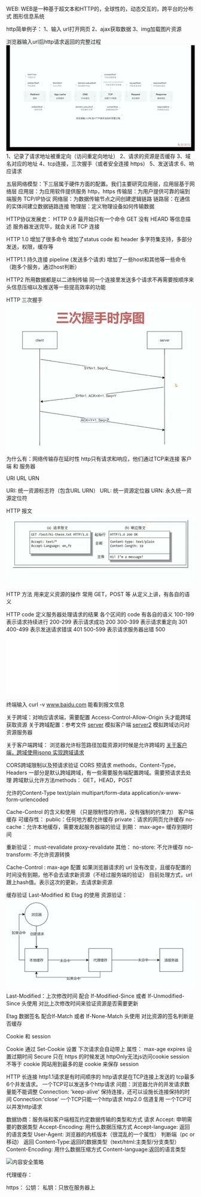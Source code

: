 WEB:
WEB是一种基于超文本和HTTP的，全球性的，动态交互的，跨平台的分布式 图形信息系统

http简单例子：
1、输入 url打开网页
2、ajax获取数据
3、img加载图片资源

浏览器输入url后http请求返回的完整过程
![浏览器输入url后http请求返回的完整过程](./img/httpTourl.jpg)
1、记录了请求地址被重定向（访问重定向地址）
2、请求的资源是否缓存
3、域名对应的地址
4、tcp连接，三次握手（或者安全连接 https）
5、发送请求
6、响应请求

五层网络模型：下三层属于硬件方面的配置。我们主要研究应用层，应用层基于网络层
应用层：为应用软件提供服务 http，https
传输层：为用户提供可靠的端到端服务 TCP/IP协议
网络层：为数据传输节点之间创建逻辑链路
链路层：在通信的实体间建立数据链路连接
物理层：定义物理设备如何传输数据

HTTP协议发展史：
HTTP 0.9
最开始只有一个命令 GET 
没有 HEARD 等信息描述
服务器发送完毕，就会关闭 TCP 连接

HTTP 1.0
增加了很多命令
增加了status code 和 header
多字符集支持，多部分发送，权限，缓存等

HTTP1.1
持久连接
pipeline (发送多个请求)
增加了一些host和其他等一些命令（跑多个服务，通过host判断）

HTTP2
所用数据都是以二进制传输
同一个连接里发送多个请求不再需要按顺序来
头信息压缩以及推送等一些提高效率的功能

HTTP 三次握手
![三次握手](./img/三次握手.jpg)
为什么有：网络传输存在延时性
http只有请求和响应，他们通过TCP来连接 客户端 和 服务器

URI URL URN

URI: 统一资源标志符（包含URL URN）
URL: 统一资源定位器
URN: 永久统一资源定位符

HTTP 报文
![报文](./img/请求报文.jpg)

HTTP 方法
用来定义资源的操作
常用 GET，POST 等
从定义上讲，有各自的语义

HTTP code
定义服务器处理请求的结果
各个区间的 code 有各自的语义
100-199 表示请求持续进行
200-299 表示请求成功 200 
300-399 表示请求重定向 301
400-499 表示发送请求错误 401
500-599 表示请求服务器出错 500


![基于node 创建一个简单的 http 服务](./server.js)

终端输入 curl -v www.baidu.com  能看到报文信息

关于跨域：对响应请求端，需要配置 Access-Control-Allow-Origin 头才能跨域获取资源
关于跨域配置：参考文件
[server](./server.js) 模拟客户端
[server2](./server2.js) 模拟跨域访问对资源服务器

关于客户端跨域：
浏览器允许标签路径加载资源对时候是允许跨域的
[关于客户端，跨域使用jsonp 实现跨域请求](./test.html)

CORS跨域限制以及预请求验证
CORS 预请求
methods，Content-Type，Headers 一部分是默认跨域跨域，有一些需要服务端配置跨域。需要预请求去处理
跨域默认允许方法methods：
GET，HEAD，POST

允许的Content-Type
text/plain
multipart/form-data
application/x-www-form-urlencoded

Cache-Control 的含义和使用 （只是限制性的作用，没有强制的约束力）
客户端缓存
可缓存性：
public：任何地方都允许缓存
private：请求的网页允许缓存
no-cache：允许本地缓存，需要发起服务器端的验证
到期：
max-age=<seconds> 缓存到期时间

重新验证：
must-revalidate 
proxy-revalidate
其他：
no-store: 不允许缓存
no-transform: 不允许资源转换

Cache-Control : max-age 配置
如果浏览器请求的 url 没有改变，且缓存配置的时间没有到期，他不会去请求新资源（不经过服务端的验证）
目前处理方式，url跟上hash值。表示这次的更新，去请求新资源

缓存验证 Last-Modified 和 Etag 的使用
资源验证：
![缓存读取的流程](../img/缓存操作.jpg)
Last-Modified：上次修改时间
配合 If-Modified-Since 或者 If-Unmodified-Since 头使用
对比上次修改时间来验证资源是否需要更新

Etag
数据签名
配合If-Match 或者 If-None-Match 头使用
对比资源的签名判断是否缓存

Cookie 和 session

Cookie
通过 Set-Cookie 设置
下次请求会自动带上
属性：
max-age expires 设置过期时间
Secure 只在 https 的时候发送
httpOnly无法js访问cookie
session 不等于 cookie
网站用到最多的是 cookie 来保存 session

HTTP 长连接
http1.1请求是有时间顺序的
http请求是在TCP连接上发送的
tcp最多6个并发请求。
一个TCP可以发送多个http请求
问题：浏览器允许的并发请求数量能不能调整
Connection: 'keep-alive' 保持连接，还可以设施长连接保持的时间
Connection:'close' 一个TCP只能一个http请求
http2.0 
信道复用
一个TCP可以并发http请求

数据协商：服务端和客户端相互约定数据传输的类型和方式
请求
Accept: 申明需要的数据类型 
Accept-Encoding: 用什么数据压缩方式
Accept-language: 返回的语言类型
User-Agent: 浏览器的内核版本（很混乱的一个属性） 判断端（pc or 移动）
返回
Content-Type:返回的数据类型（text/html:主类型/分支类型）
Content-Encoding: 用什么数据压缩方式
Content-language:返回的语言类型


![内容安全策略](https://developer.mozilla.org/zh-CN/docs/Web/Security/CSP)

代理缓存：

https：
公钥：
私钥：只放在服务器上
